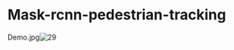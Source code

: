 # Mask-rcnn-pedestrian-tracking
Demo.jpg![29](https://user-images.githubusercontent.com/79782530/125695441-843cc369-9a43-4012-9702-95478e6139d6.jpg)
